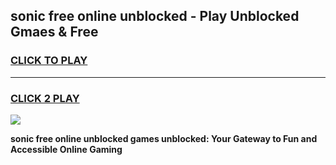 
## sonic free online unblocked - Play Unblocked Gmaes & Free
<h3>
<a href="https://news.freeplayer.one?title=sonic_free_online_unblocked&ref=16F">CLICK TO PLAY</a></h3>
<hr>

<h3>
<a href="https://news.freeplayer.one?title=sonic_free_online_unblocked&ref=16F">CLICK 2 PLAY</a>
  
</h3>

<a href="https://news.freeplayer.one?title=sonic_free_online_unblocked&ref=16F/"><img src="https://clearcache.store/games.png"></a>


**sonic free online unblocked games unblocked: Your Gateway to Fun and Accessible Online Gaming**
